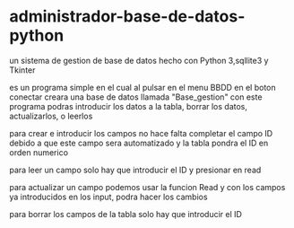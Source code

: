 # administrador-base-de-datos-python
un sistema de gestion de base de datos hecho con Python 3,sqllite3 y Tkinter

es un programa simple en el cual al pulsar en el menu BBDD en el boton conectar creara una base de datos llamada "Base_gestion"
con este programa podras introducir los datos a la tabla, borrar los datos, actualizarlos, o leerlos

para crear e introducir los campos no hace falta completar el campo ID debido a que este campo sera automatizado y la tabla pondra el ID en orden numerico

para leer un campo solo hay que introducir el ID y presionar en read

para actualizar un campo podemos usar la funcion Read y con los campos ya introducidos en los input, podra hacer los cambios

para borrar los campos de la tabla solo hay que introducir el ID
